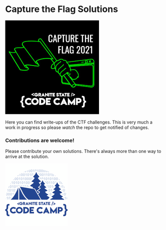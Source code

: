 # Capture the Flag Solutions
[![](CTF2021.jpg)](https://gsccctf.azurewebsites.net/)

Here you can find write-ups of the CTF challenges. This is very much a work in progress so please *watch* the repo to get notified of changes.

### Contributions are welcome!
Please contribute your own solutions. There's always more than one way to arrive at the solution.

[![](qa22gb0i.bmp)](https://www.granitestatecodecamp.org/)